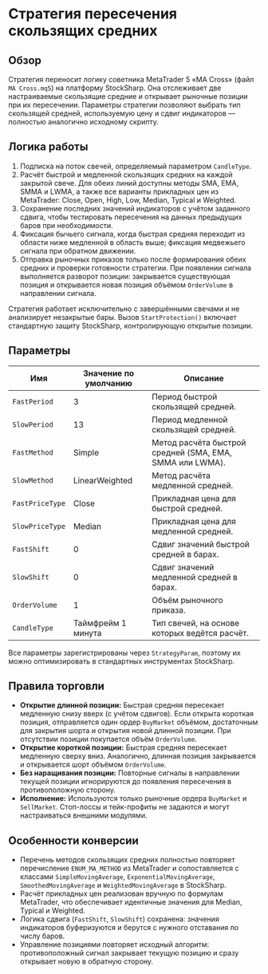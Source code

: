 # Стратегия пересечения скользящих средних

## Обзор
Стратегия переносит логику советника MetaTrader 5 «MA Cross» (файл `MA Cross.mq5`) на платформу StockSharp. Она отслеживает две настраиваемые скользящие средние и открывает рыночные позиции при их пересечении. Параметры стратегии позволяют выбрать тип скользящей средней, используемую цену и сдвиг индикаторов — полностью аналогично исходному скрипту.

## Логика работы
1. Подписка на поток свечей, определяемый параметром `CandleType`.
2. Расчёт быстрой и медленной скользящих средних на каждой закрытой свече. Для обеих линий доступны методы SMA, EMA, SMMA и LWMA, а также все варианты прикладных цен из MetaTrader: Close, Open, High, Low, Median, Typical и Weighted.
3. Сохранение последних значений индикаторов с учётом заданного сдвига, чтобы тестировать пересечения на данных предыдущих баров при необходимости.
4. Фиксация бычьего сигнала, когда быстрая средняя переходит из области ниже медленной в область выше; фиксация медвежьего сигнала при обратном движении.
5. Отправка рыночных приказов только после формирования обеих средних и проверки готовности стратегии. При появлении сигнала выполняется разворот позиции: закрывается существующая позиция и открывается новая позиция объёмом `OrderVolume` в направлении сигнала.

Стратегия работает исключительно с завершёнными свечами и не анализирует незакрытые бары. Вызов `StartProtection()` включает стандартную защиту StockSharp, контролирующую открытые позиции.

## Параметры
| Имя | Значение по умолчанию | Описание |
| --- | --- | --- |
| `FastPeriod` | 3 | Период быстрой скользящей средней. |
| `SlowPeriod` | 13 | Период медленной скользящей средней. |
| `FastMethod` | Simple | Метод расчёта быстрой средней (SMA, EMA, SMMA или LWMA). |
| `SlowMethod` | LinearWeighted | Метод расчёта медленной средней. |
| `FastPriceType` | Close | Прикладная цена для быстрой средней. |
| `SlowPriceType` | Median | Прикладная цена для медленной средней. |
| `FastShift` | 0 | Сдвиг значений быстрой средней в барах. |
| `SlowShift` | 0 | Сдвиг значений медленной средней в барах. |
| `OrderVolume` | 1 | Объём рыночного приказа. |
| `CandleType` | Таймфрейм 1 минута | Тип свечей, на основе которых ведётся расчёт. |

Все параметры зарегистрированы через `StrategyParam`, поэтому их можно оптимизировать в стандартных инструментах StockSharp.

## Правила торговли
- **Открытие длинной позиции:** Быстрая средняя пересекает медленную снизу вверх (с учётом сдвигов). Если открыта короткая позиция, отправляется один ордер `BuyMarket` объёмом, достаточным для закрытия шорта и открытия новой длинной позиции. При отсутствии позиции покупается объём `OrderVolume`.
- **Открытие короткой позиции:** Быстрая средняя пересекает медленную сверху вниз. Аналогично, длинная позиция закрывается и открывается шорт объёмом `OrderVolume`.
- **Без наращивания позиции:** Повторные сигналы в направлении текущей позиции игнорируются до появления пересечения в противоположную сторону.
- **Исполнение:** Используются только рыночные ордера `BuyMarket` и `SellMarket`. Стоп-лоссы и тейк-профиты не задаются и могут настраиваться внешними модулями.

## Особенности конверсии
- Перечень методов скользящих средних полностью повторяет перечисление `ENUM_MA_METHOD` из MetaTrader и сопоставляется с классами `SimpleMovingAverage`, `ExponentialMovingAverage`, `SmoothedMovingAverage` и `WeightedMovingAverage` в StockSharp.
- Расчёт прикладных цен реализован вручную по формулам MetaTrader, что обеспечивает идентичные значения для Median, Typical и Weighted.
- Логика сдвига (`FastShift`, `SlowShift`) сохранена: значения индикаторов буферизуются и берутся с нужного отставания по числу баров.
- Управление позициями повторяет исходный алгоритм: противоположный сигнал закрывает текущую позицию и сразу открывает новую в обратную сторону.
